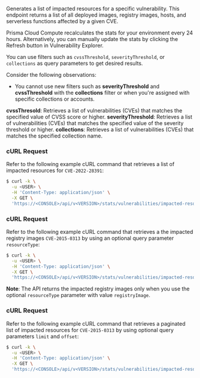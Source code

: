 Generates a list of impacted resources for a specific vulnerability.
This endpoint returns a list of all deployed images, registry images, hosts, and serverless functions affected by a given CVE.

Prisma Cloud Compute recalculates the stats for your environment every 24 hours.
Alternatively, you can manually update the stats by clicking the Refresh button in Vulnerability Explorer.

You can use filters such as `cvssThreshold`, `severityThreshold`, or `collections` as query parameters to get desired results.

Consider the following observations:
- You cannot use new filters such as **severityThreshold** and **cvssThreshold** with the **collections** filter or when you're assigned with specific collections or accounts.

**cvssThresold**: Retrieves a list of vulnerabilities (CVEs) that matches the specified value of CVSS score or higher.
**severityThreshold**: Retrieves a list of vulnerabilities (CVEs) that matches the specified value of the severity threshold or higher.
**collections**: Retrieves a list of vulnerabilities (CVEs) that matches the specified collection name.

### cURL Request

Refer to the following example cURL command that retrieves a list of impacted resources for `CVE-2022-28391`:

```bash
$ curl -k \
  -u <USER> \
  -H 'Content-Type: application/json' \
  -X GET \
  'https://<CONSOLE>/api/v<VERSION>/stats/vulnerabilities/impacted-resources?cve=CVE-2022-28391'
```

### cURL Request

Refer to the following example cURL command that retrieves a the impacted registry images `CVE-2015-0313` by using an optional query parameter `resourceType`:

```bash
$ curl -k \
  -u <USER> \
  -H 'Content-Type: application/json' \
  -X GET \
  'https://<CONSOLE>/api/v<VERSION>/stats/vulnerabilities/impacted-resources?cve=CVE-2015-0313&resourceType=registryImage'
```
**Note**: The API returns the impacted registry images only when you use the optional `resourceType` parameter with value `registryImage`.

### cURL Request

Refer to the following example cURL command that retrieves a paginated list of impacted resources for `CVE-2015-0313` by using optional query parameters `limit` and `offset`:

```bash
$ curl -k \
  -u <USER> \
  -H 'Content-Type: application/json' \
  -X GET \
  'https://<CONSOLE>/api/v<VERSION>/stats/vulnerabilities/impacted-resources?cve=CVE-2015-0313&offset=10&limit=100'
```